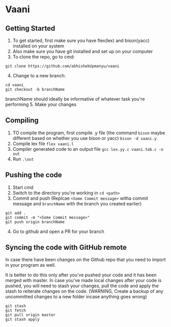 # Vaani

## Getting Started

1. To get started, first make sure you have flex(lex) and bison(yacc) installed on your system
2. Also make sure you have git installed and set up on your computer
3. To clone the repo, go to cmd:
```
git clone https://github.com/abhishekUpmanyu/vaani
```
4. Change to a new branch:
```
cd vaani
git checkout -b branchName 
```
branchName should ideally be informative of whatever task you're performing
5. Make your changes

## Compiling

1. TO compile the program, first compile .y file (the command `bison` maybe different based on whether you use bison or yacc)
`bison -d vaani.y`
2. Compile lex file
`flex vaani.l`
3. Compiler generated code to an output file
`gcc lex.yy.c vaani.tab.c -o out`
4. Run
`.\out`

## Pushing the code

1. Start cmd
2. Switch to the directory you're working in
`cd <path>`
3. Commit and push (Replcae `<Some Commit message>` witha  commit message and `branchName` with the branch you created earlier)
```
git add .
git commit -m "<Some Commit message>"
git push origin branchName
```
4. Go to github and open a PR for your branch

## Syncing the code with GitHub remote
 
In case there have been changes on the Github repo that you need to import in your program as well.

It is better to do this only after you've pushed your code and it has been merged with master.
In case you've made local changes after your code is pushed, you will need to stash your changes, pull the code and apply the stash to reiterate changes on the code. (WARNING, Create a backup of any uncommitted changes to a new folder incase anything goes wrong) 

```
git stash
git fetch
git pull origin master
git stash apply
```